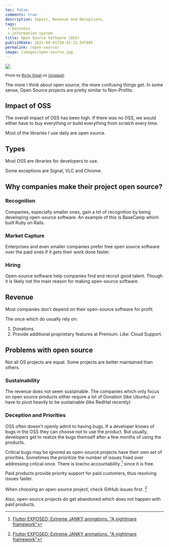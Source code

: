 ```yaml
---
toc: false
comments: true
description: Impact, Revenue and Deceptions.
tags:
 - business
 - information-system
title: Open Source Software (OSS)
publishDate: 2021-08-01T20:42:15.547885
permalink: /open-source/
image: /images/open-source.jpg
---
```

![](/images/open-source.jpg)

<sub style="user-select: auto;">Photo by <a href="https://unsplash.com/@richygreat?utm_source=unsplash&amp;utm_medium=referral&amp;utm_content=creditCopyText" style="user-select: auto;">Richy Great</a> on <a href="https://unsplash.com/s/photos/github?utm_source=unsplash&amp;utm_medium=referral&amp;utm_content=creditCopyText" style="user-select: auto;">Unsplash</a></sub>

The more I think about open source, the more confusing things get. In some sense, Open Source projects are pretty similar to Non-Profits.

## Impact of OSS

The overall impact of OSS has been high. If there was no OSS, we would either have to buy everything or build everything from scratch every time.

Most of the libraries I use daily are open source.

## Types
Most OSS are libraries for developers to use.

Some exceptions are Signal, VLC and Chrome.

## Why companies make their project open source?

### Recognition
Companies, especially smaller ones, gain a lot of recognition by being developing open-source software. An example of this is BaseCamp which built Ruby on Rails.

### Market Capture

Enterprises and even smaller companies prefer free open source software over the paid ones if it gets their work done faster. 

### Hiring
Open-source software help companies find and recruit good talent. Though it is likely not the main reason for making open-source software.

## Revenue

Most companies don't depend on their open-source software for profit. 

The once which do usually rely on:
1. Donations
2. Provide additional proprietary features at Premium. Like: Cloud Support.

## Problems with open source

Not all OS projects are equal. Some projects are better maintained than others.

### Sustainability

The revenue does not seem sustainable. The companies which only focus on open source products  either require a lot of Donation (like Ubuntu) or have to pivot heavily to be sustainable (like RedHat recently)

### Deception and Priorities

OSS often doesn't openly admit to having bugs. If a developer knows of bugs in the OSS they can choose not to use the product. But usually, developers get to realize the bugs themself after a few months of using the products.

Critical bugs may be ignored as open-source projects have their own set of priorities. Sometimes the prioritize the number of issues fixed over addressing critical once. There is low/no accountability [^1] since it is free.

Paid products provide priority support for paid customers, thus resolving issues faster.

When choosing an open-source project, check GitHub issues first. [^1]

Also, open-source projects do get abandoned which does not happen with paid products.

[^1]: [Flutter EXPOSED: Extreme JANKY animations. "A nightmare framework"](https://www.youtube.com/watch?v=L3iqmyoogfA&list=WL&index=21)

